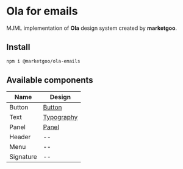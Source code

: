 # Ola for emails

MJML implementation of **Ola** design system created by **marketgoo**.

## Install

```sh
npm i @marketgoo/ola-emails
```

## Available components

Name | Design
-----|-------
Button | [Button](https://zeroheight.com/22mjgbuf6/p/60c52c)
Text | [Typography](https://zeroheight.com/22mjgbuf6/p/09840f)
Panel | [Panel](https://zeroheight.com/22mjgbuf6/p/92dbc5)
Header | --
Menu | --
Signature | --
